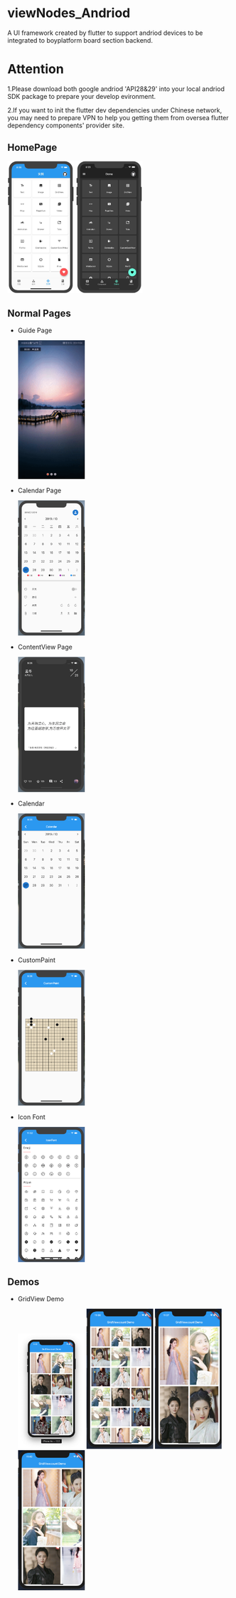 # viewNodes_Andriod

A UI framework created by flutter to support andriod devices to be integrated to boyplatform board section backend.


# Attention

1.Please download both google andriod 'API28&29' into your local andriod SDK package to prepare your develop evironment.

2.If you want to init the flutter dev dependencies under Chinese network, you may need to prepare VPN to help you getting them from oversea flutter dependency components' provider site.



## HomePage

<div>
   <img src="flutterBash/captures/home_demo.png" width="150"/> 
   <img src="flutterBash/captures/home_demo_dark.png" width="150"/> 
</div>





## Normal Pages

- Guide Page
  
  <img src="flutterBash/captures/page/guide.gif" width="150"/>
  
- Calendar Page

  <img src="flutterBash/captures/products/xiyou.png" width="150"/>

- ContentView Page

  <img src="flutterBash/captures/products/youqi.png" width="150"/>
  
- Calendar

  <img src="flutterBash/captures/page/calendar.png" width="150"/>
  
- CustomPaint

  <img src="flutterBash/captures/page/custompaint.png" width="150"/>
  
- Icon Font
  
  <img src="flutterBash/captures/packages/IconFont.png" width="150"/>
  
## Demos

- GridView Demo
  
  <div>
     <img src="flutterBash/captures/demos/gridview_count_basic.png" width="150"/>
     <img src="flutterBash/captures/demos/gridview_count_3.png" width="150"/>
     <img src="flutterBash/captures/demos/gridview_count_aspect_ratio.png" width="150"/>
     <img src="flutterBash/captures/demos/gridview_count_axis.png" width="150"/>
  </div>
  







